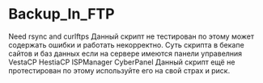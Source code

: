 # Backup_In_FTP
Need rsync and curlftps
Данный скрипт не тестирован по этому может содержать ошибки и работать некорректно.
Суть скрипта в бекапе сайтов и баз данных если на сервере имеются панели управелния VestaCP HestiaCP ISPManager CyberPanel
Данный скрипт ещё не протестирован по этому используйте его на свой страх и риск.
